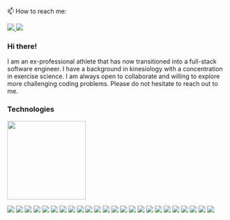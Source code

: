 
📫 How to reach me:

<a href="mailto:augelis99@gmail.com"> 
<img src="https://img.shields.io/badge/Gmail-D14836?style=for-the-badge&logo=gmail&logoColor=white" />
</a>


<a href="https://www.linkedin.com/in/augustino-elisaia-7307a822b/">
<img src="https://img.shields.io/badge/LinkedIn-0077B5?style=for-the-badge&logo=linkedin&logoColor=white" />
</a>

### Hi there!
I am an ex-professional athlete that has now transitioned into a full-stack software engineer. I have a background in kinesiology with a concentration in exercise science. I am always open to collaborate and willing to explore more challenging coding problems. Please do not hesitate to reach out to me.

### Technologies

<img height="180em" src="https://github-readme-stats.vercel.app/api?username=elisaia55&show_icons=true&hide_border=true&&count_private=true&include_all_commits=true" />

<img src="https://img.shields.io/badge/mac%20os-000000?style=for-the-badge&logo=apple&logoColor=white" /> <img src="https://img.shields.io/badge/Ubuntu-E95420?style=for-the-badge&logo=ubuntu&logoColor=white" /> <img src="https://img.shields.io/badge/Windows-0078D6?style=for-the-badge&logo=windows&logoColor=white" /> <img src="https://img.shields.io/badge/Twitch-9146FF?style=for-the-badge&logo=twitch&logoColor=white" /> <img src="https://img.shields.io/badge/Python-3776AB?style=for-the-badge&logo=python&logoColor=white" />
<img src="https://img.shields.io/badge/HTML-239120?style=for-the-badge&logo=html5&logoColor=white" />
<img src="https://img.shields.io/badge/CSS-239120?&style=for-the-badge&logo=css3&logoColor=white" />
<img src="https://img.shields.io/badge/JavaScript-F7DF1E?style=for-the-badge&logo=javascript&logoColor=black" />
<img src="https://img.shields.io/badge/Node.js-43853D?style=for-the-badge&logo=node.js&logoColor=white" />
<img src="https://img.shields.io/badge/Express.js-404D59?style=for-the-badge" />
<img src="https://img.shields.io/badge/React-20232A?style=for-the-badge&logo=react&logoColor=61DAFB" />
<img src="https://img.shields.io/badge/Bootstrap-563D7C?style=for-the-badge&logo=bootstrap&logoColor=white" />
<img src="https://img.shields.io/badge/Material--UI-0081CB?style=for-the-badge&logo=material-ui&logoColor=white" />
<img src="https://img.shields.io/badge/Redux-593D88?style=for-the-badge&logo=redux&logoColor=white" />
<img src="https://img.shields.io/badge/Flask-000000?style=for-the-badge&logo=flask&logoColor=white" />
<img src="https://img.shields.io/badge/MySQL-00000F?style=for-the-badge&logo=mysql&logoColor=white" />
<img src="https://img.shields.io/badge/PostgreSQL-316192?style=for-the-badge&logo=postgresql&logoColor=white" />
<img src="https://img.shields.io/badge/SQLite-07405E?style=for-the-badge&logo=sqlite&logoColor=white" />
<img src="https://img.shields.io/badge/Heroku-430098?style=for-the-badge&logo=heroku&logoColor=white" />
<img src="https://img.shields.io/badge/Amazon_AWS-232F3E?style=for-the-badge&logo=amazon-aws&logoColor=white" />
<img src="https://img.shields.io/badge/Powershell-2CA5E0?style=for-the-badge&logo=powershell&logoColor=white" />
<img src="https://img.shields.io/badge/sequelize-323330?style=for-the-badge&logo=sequelize&logoColor=blue" />
<img src="https://img.shields.io/badge/mocha.js-323330?style=for-the-badge&logo=mocha&logoColor=Brown" />
<img src="https://img.shields.io/badge/chai.js-323330?style=for-the-badge&logo=chai&logoColor=red" />





<!--
**elisaia55/elisaia55** is a ✨ _special_ ✨ repository because its `README.md` (this file) appears on your GitHub profile.

Here are some ideas to get you started:

- 🔭 I’m currently working on ...
- 🌱 I’m currently learning ...
- 👯 I’m looking to collaborate on ...
- 🤔 I’m looking for help with ...
- 💬 Ask me about ...
- 📫 How to reach me: ...
- 😄 Pronouns: ...
- ⚡ Fun fact: ...
-->
